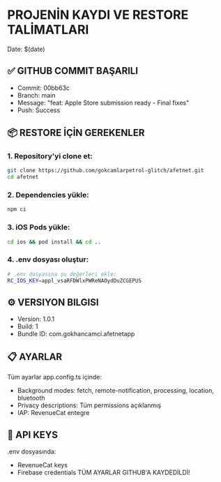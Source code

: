 # PROJENİN KAYDI VE RESTORE TALİMATLARI
Date: $(date)

## ✅ GITHUB COMMIT BAŞARILI
- Commit: 00bb63c
- Branch: main  
- Message: "feat: Apple Store submission ready - Final fixes"
- Push: Success

## 📦 RESTORE İÇİN GEREKENLER

### 1. Repository'yi clone et:
```bash
git clone https://github.com/gokcamlarpetrol-glitch/afetnet.git
cd afetnet
```

### 2. Dependencies yükle:
```bash
npm ci
```

### 3. iOS Pods yükle:
```bash
cd ios && pod install && cd ..
```

### 4. .env dosyası oluştur:
```bash
# .env dosyasına şu değerleri ekle:
RC_IOS_KEY=appl_vsaRFDWlxPWReNAOydDuZCGEPUS
```

## ⚙️ VERSIYON BILGISI
- Version: 1.0.1
- Build: 1
- Bundle ID: com.gokhancamci.afetnetapp

## 📋 AYARLAR
Tüm ayarlar app.config.ts içinde:
- Background modes: fetch, remote-notification, processing, location, bluetooth
- Privacy descriptions: Tüm permissions açıklanmış
- IAP: RevenueCat entegre

## 🔑 API KEYS
.env dosyasında:
- RevenueCat keys
- Firebase credentials
TÜM AYARLAR GITHUB'A KAYDEDİLDİ!

